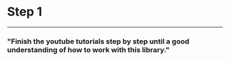 # Step 1

<hr>

### "Finish the youtube tutorials step by step until a good understanding of how to work with this library."